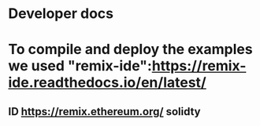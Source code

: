 # Developer docs
# To compile and deploy the examples we used "remix-ide":https://remix-ide.readthedocs.io/en/latest/
## ID https://remix.ethereum.org/ solidty
